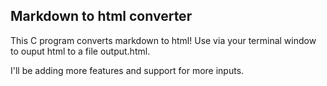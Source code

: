 ## Markdown to html converter

This C program converts markdown to html! Use via your terminal window to ouput html to a file output.html.

I'll be adding more features and support for more inputs. 
